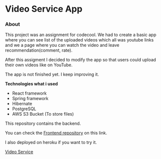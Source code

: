 # Video Service App

### About
This project was an assignment for codecool. 
We had to create a basic app where you can see list of the uploaded videos which all
was youtube links and we a page where you can watch the video and leave recommendation(comment, rate).

After this assigment I decided to modify the app so that users could upload their own videos like on YouTube.

The app is not finished yet. I keep improving it.

**Technologies what i used**
* React framework
* Spring framework
* Hibernate
* PostgreSQL
* AWS S3 Bucket (To store files)

This repository contains the backend.

You can check the [Frontend repository](https://github.com/adrianFarkas/video-service-app-frontend) on this link.

I also deployed on heroku if you want to try it.

[Video Service](https://vidservice.herokuapp.com/)
